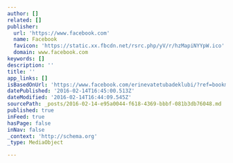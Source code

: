 ```yaml
---
author: []
related: []
publisher:
  url: 'https://www.facebook.com'
  name: Facebook
  favicon: 'https://static.xx.fbcdn.net/rsrc.php/yV/r/hzMapiNYYpW.ico'
  domain: www.facebook.com
keywords: []
description: ''
title: ''
app_links: []
isBasedOnUrl: 'https://www.facebook.com/erinevatetubadeklubi/?ref=bookmarks'
datePublished: '2016-02-14T16:45:00.513Z'
dateModified: '2016-02-14T16:44:09.545Z'
sourcePath: _posts/2016-02-14-e95a0044-f618-4369-bbbf-081b3db76048.md
published: true
inFeed: true
hasPage: false
inNav: false
_context: 'http://schema.org'
_type: MediaObject

---
```

